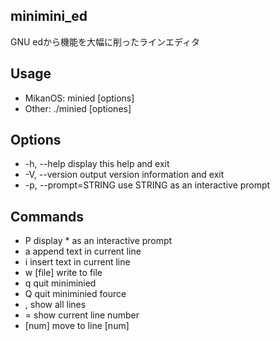 ## minimini_ed
GNU edから機能を大幅に削ったラインエディタ

## Usage
  - MikanOS: minied [options]
  - Other: ./minied [optiones]

## Options
  - -h, --help                 display this help and exit
  - -V, --version              output version information and exit
  - -p, --prompt=STRING        use STRING as an interactive prompt

## Commands
  - P           display * as an interactive prompt
  - a           append text in current line
  - i           insert text in current line
  - w [file]    write to file
  - q           quit miniminied
  - Q           quit miniminied fource
  - ,           show all lines
  - =           show current line number
  - [num]       move to line [num]
